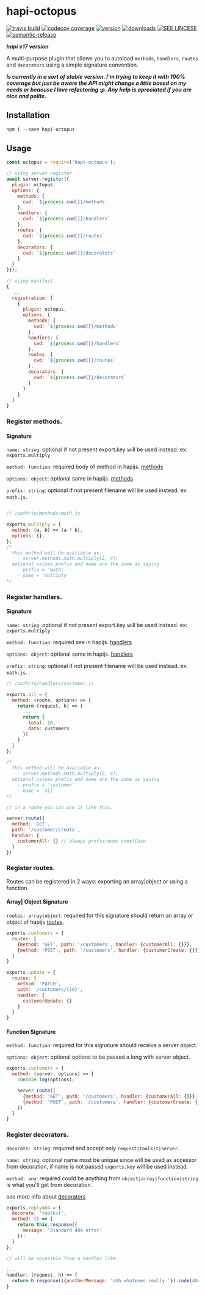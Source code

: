 # hapi-octopus

[![travis build](https://img.shields.io/travis/ar4mirez/hapi-octopus.svg?style=flat-square)](https://travis-ci.org/ar4mirez/hapi-octopus)
[![codecov coverage](https://img.shields.io/codecov/c/github/ar4mirez/hapi-octopus.svg?style=flat-square)](https://codecov.io/github/ar4mirez/hapi-octopus)
[![version](https://img.shields.io/npm/v/hapi-octopus.svg?style=flat-square)](http://npm.im/hapi-octopus)
[![downloads](https://img.shields.io/npm/dm/hapi-octopus.svg?style=flat-square)](http://npm-stat.com/charts.html?package=hapi-octopus&from=2015-08-01)
[![SEE LINCESE](https://img.shields.io/npm/l/hapi-octopus.svg?style=flat-square)](https://github.com/ar4mirez/hapi-octopus/blob/master/LICENSE.md)
[![semantic-release](https://img.shields.io/badge/%20%20%F0%9F%93%A6%F0%9F%9A%80-semantic--release-e10079.svg?style=flat-square)](https://github.com/semantic-release/semantic-release)

***hapi v17 version***

A multi-purpose plugin that allows you to autoload `methods`, `handlers`,
`routes` and `decorators` using a simple signature convention.

***Is currently in a sort of stable version. I'm trying to keep it with 100% coverage
but just be aware the API might change a little based on my needs or beacuse I love
refactoring :p. Any help is apreciated if you are nice and polite.***

## Installation

```javascript
npm i --save hapi-octopus
```

## Usage

```javascript
const octopus = require('hapi-octopus');

// using server register.
await server.register({
  plugin: octopus,
  options: {
    methods: {
      cwd: `${process.cwd()}/methods`
    },
    handlers: {
      cwd: `${process.cwd()}/handlers`
    },
    routes: {
      cwd: `${process.cwd()}/routes`
    },
    decorators: {
      cwd: `${process.cwd()}/decorators`
    }
  }
}});

// using manifest.
{
  ...
  registration: [
    {
      plugin: octopus,
      options: {
        methods: {
          cwd: `${process.cwd()}/methods`
        },
        handlers: {
          cwd: `${process.cwd()}/handlers`
        },
        routes: {
          cwd: `${process.cwd()}/routes`
        },
        decorators: {
          cwd: `${process.cwd()}/decorators`
        }
      }
    }
  ]
}
```

### Register methods.

#### Signature
`name: string`: optional if not present export.key will be used instead. ex: `exports.multiply`

`method: function`: required body of method in hapijs. [methods](https://hapijs.com/api#servermethodmethods)

`options: object`: optional same in hapijs. [methods](https://hapijs.com/api#servermethodname-method-options)

`prefix: string`: optional if not present filename will be used instead. ex: `math.js`.

```javascript

// /path/to/methods/math.js

exports.mulitply = {
  method: (a, b) => (a * b),
  options: {},
};
/*
  this method will be available as:
    - server.methods.math.multiply(2, 4);
  optional values prefix and name are the same as saying
    - prefix = 'math'
    - name = 'multiply'
*/

```

### Register handlers.

#### Signature
`name: string`: optional if not present export.key will be used instead. ex: `exports.multiply`

`method: function`: required see in hapijs. [handlers](https://hapijs.com/api#serverhandlername-method)

`options: object`: optional same in hapijs. [handlers](https://hapijs.com/api#serverhandlername-method)

`prefix: string`: optional if not present filename will be used instead. ex: `math.js`.

```javascript
// /path/to/handlers/customer.js

exports.all = {
  method: (route, options) => {
    return (request, h) => {
      ...
      return {
        total: 10,
        data: customers
      })
    }
  }
};

/*
  this method will be available as:
    - server.methods.math.multiply(2, 4);
  optional values prefix and name are the same as saying
    - prefix = 'customer'
    - name = 'all'
*/

// in a route you can use it like this.

server.route({
  method: 'GET',
  path: '/customer/create',
  handler: {
    customerAll: {} // always prefix+name camelCase.
  }
})
```

### Register routes.

Routes can be registered in 2 ways: exporting an array|object or using a function.

#### Array| Object Signature
`routes: array|object`: required for this signature should return an array or object of hapijs [routes](https://hapijs.com/api#serverrouteoptions).

```javascript
exports.customers = {
  routes: [
    {method: 'GET', path: '/customers', handler: {customerAll: {}}},
    {method: 'POST', path: '/customers', handler: {customerCreate: {}}}
  ]
}

exports.update = {
  routes: {
    method: 'PATCH',
    path: '/customers/{id}',
    handler: {
      customerUpdate: {}
    }
  }
}
```

#### Function Signature
`method: function`: required for this signature should receive a server object.

`options: object`: optional options to be passed a long with server object.

```javascript
exports.customers = {
  method: (server, options) => {
    console.log(options);

    server.route([
      {method: 'GET', path: '/customers', handler: {customerAll: {}}},
      {method: 'POST', path: '/customers', handler: {customerCreate: {}}}
    ])
  }
}
```

### Register decorators.

`decorate: string`: required and accept only `request|toolkit|server`.

`name: string`: optional name must be unique since will be used as accessor
from decoration, if name is not passed `exports.key` will be used instead.

`method: any`: required could be anything from `object|array|function|string` is what you'll get from decoration.

see more info about [decorators](https://hapijs.com/api#serverdecoratetype-property-method-options)

````javascript
exports.reply404 = {
  decorate: 'toolkit',
  method: () => {
    return this.response({
      message: 'Standard 404 error'
    });
  }
};

// will be accesible from a handler like:

...
handler: (request, h) => {
  return h.response(({anotherMessage: 'ahh whatever really.'}).code(404);
}

````
